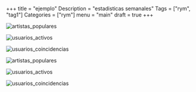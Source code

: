 +++
title = "ejemplo"
Description = "estadisticas semanales"
Tags = ["rym", "tag1"]
Categories = ["rym"]
menu = "main"
draft = true
+++
<!--more-->

![artistas_populares](graficos/mensual/24-12/artistas/artistas_populares.png)

![usuarios_activos](/rym/graficos/mensuales/24-12/artistas/usuarios_activos.png)

![usuarios_coincidencias](/rym/graficos/mensuales/24-12/artistas/usuarios_coincidencias.png)

![artistas_populares](/rym/graficos/mensuales/24-12/artistas/artistas_populares.png)

![usuarios_activos](/rym/graficos/mensuales/24-12/artistas/usuarios_activos.png)

![usuarios_coincidencias](/rym/graficos/mensuales/24-12/artistas/usuarios_coincidencias.png)
